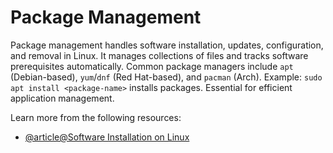 # Package Management

Package management handles software installation, updates, configuration, and removal in Linux. It manages collections of files and tracks software prerequisites automatically. Common package managers include `apt` (Debian-based), `yum`/`dnf` (Red Hat-based), and `pacman` (Arch). Example: `sudo apt install <package-name>` installs packages. Essential for efficient application management.

Learn more from the following resources:

- [@article@Software Installation on Linux](https://labex.io/tutorials/linux-software-installation-on-linux-18005)
